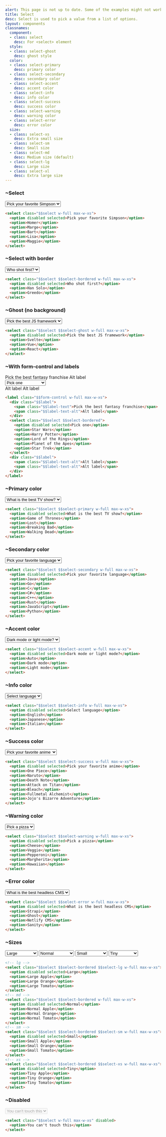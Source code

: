 ```yaml
---
alert: This page is not up to date. Some of the examples might not work as expected.
title: Select
desc: Select is used to pick a value from a list of options.
layout: components
classnames:
  component:
  - class: select
    desc: For <select> element
  style:
  - class: select-ghost
    desc: ghost style
  color:
  - class: select-primary
    desc: primary color
  - class: select-secondary
    desc: secondary color
  - class: select-accent
    desc: accent color
  - class: select-info
    desc: info color
  - class: select-success
    desc: success color
  - class: select-warning
    desc: warning color
  - class: select-error
    desc: error color
  size:
  - class: select-xs
    desc: Extra small size
  - class: select-sm
    desc: Small size
  - class: select-md
    desc: Medium size (default)
  - class: select-lg
    desc: Large size
  - class: select-xl
    desc: Extra large size
---
```


<script>
  import Component from "$components/Component.svelte"
</script>

### ~Select
<select class="select w-full max-w-xs">
  <option disabled selected>Pick your favorite Simpson</option>
  <option>Homer</option>
  <option>Marge</option>
  <option>Bart</option>
  <option>Lisa</option>
  <option>Maggie</option>
</select>

```html
<select class="$$select w-full max-w-xs">
  <option disabled selected>Pick your favorite Simpson</option>
  <option>Homer</option>
  <option>Marge</option>
  <option>Bart</option>
  <option>Lisa</option>
  <option>Maggie</option>
</select>
```


### ~Select with border
<select class="select w-full max-w-xs select-bordered">
  <option disabled selected>Who shot first?</option>
  <option>Han Solo</option>
  <option>Greedo</option>
</select>

```html
<select class="$$select $$select-bordered w-full max-w-xs">
  <option disabled selected>Who shot first?</option>
  <option>Han Solo</option>
  <option>Greedo</option>
</select>
```


### ~Ghost (no background)
<select class="select w-full max-w-xs select-ghost">
  <option disabled selected>Pick the best JS framework</option>
  <option>Svelte</option>
  <option>Vue</option>
  <option>React</option>
</select>

```html
<select class="$$select $$select-ghost w-full max-w-xs">
  <option disabled selected>Pick the best JS framework</option>
  <option>Svelte</option>
  <option>Vue</option>
  <option>React</option>
</select>
```


### ~With form-control and labels
<label class="form-control w-full max-w-xs">
  <div class="label">
    <span class="label-text">Pick the best fantasy franchise</span>
    <span class="label-text-alt">Alt label</span>
  </div>
  <select class="select select-bordered">
    <option disabled selected>Pick one</option>
    <option>Star Wars</option>
    <option>Harry Potter</option>
    <option>Lord of the Rings</option>
    <option>Planet of the Apes</option>
    <option>Star Trek</option>
  </select>
  <div class="label">
    <span class="label-text-alt">Alt label</span>
    <span class="label-text-alt">Alt label</span>
  </div>
</label>

```html
<label class="$$form-control w-full max-w-xs">
  <div class="$$label">
    <span class="$$label-text">Pick the best fantasy franchise</span>
    <span class="$$label-text-alt">Alt label</span>
  </div>
  <select class="$$select $$select-bordered">
    <option disabled selected>Pick one</option>
    <option>Star Wars</option>
    <option>Harry Potter</option>
    <option>Lord of the Rings</option>
    <option>Planet of the Apes</option>
    <option>Star Trek</option>
  </select>
  <div class="$$label">
    <span class="$$label-text-alt">Alt label</span>
    <span class="$$label-text-alt">Alt label</span>
  </div>
</label>
```


### ~Primary color
<select class="select w-full max-w-xs select-primary">
  <option disabled selected>What is the best TV show?</option>
  <option>Game of Thrones</option>
  <option>Lost</option>
  <option>Breaking Bad</option>
  <option>Walking Dead</option>
</select>

```html
<select class="$$select $$select-primary w-full max-w-xs">
  <option disabled selected>What is the best TV show?</option>
  <option>Game of Thrones</option>
  <option>Lost</option>
  <option>Breaking Bad</option>
  <option>Walking Dead</option>
</select>
```


### ~Secondary color
<select class="select w-full max-w-xs select-secondary">
  <option disabled selected>Pick your favorite language</option>
  <option>Java</option>
  <option>Go</option>
  <option>C</option>
  <option>C#</option>
  <option>C++</option>
  <option>Rust</option>
  <option>JavaScript</option>
  <option>Python</option>
</select>

```html
<select class="$$select $$select-secondary w-full max-w-xs">
  <option disabled selected>Pick your favorite language</option>
  <option>Java</option>
  <option>Go</option>
  <option>C</option>
  <option>C#</option>
  <option>C++</option>
  <option>Rust</option>
  <option>JavaScript</option>
  <option>Python</option>
</select>
```


### ~Accent color
<select class="select w-full max-w-xs select-accent">
  <option disabled selected>Dark mode or light mode?</option>
  <option>Auto</option>
  <option>Dark mode</option>
  <option>Light mode</option>
</select>

```html
<select class="$$select $$select-accent w-full max-w-xs">
  <option disabled selected>Dark mode or light mode?</option>
  <option>Auto</option>
  <option>Dark mode</option>
  <option>Light mode</option>
</select>
```


### ~Info color
<select class="select w-full max-w-xs select-info">
  <option disabled selected>Select language</option>
  <option>English</option>
  <option>Japanese</option>
  <option>Italian</option>
</select>

```html
<select class="$$select $$select-info w-full max-w-xs">
  <option disabled selected>Select language</option>
  <option>English</option>
  <option>Japanese</option>
  <option>Italian</option>
</select>
```


### ~Success color
<select class="select w-full max-w-xs select-success">
  <option disabled selected>Pick your favorite anime</option>
  <option>One Piece</option>
  <option>Naruto</option>
  <option>Death Note</option>
  <option>Attack on Titan</option>
  <option>Bleach</option>
  <option>Fullmetal Alchemist</option>
  <option>Jojo's Bizarre Adventure</option>
</select>

```html
<select class="$$select $$select-success w-full max-w-xs">
  <option disabled selected>Pick your favorite anime</option>
  <option>One Piece</option>
  <option>Naruto</option>
  <option>Death Note</option>
  <option>Attack on Titan</option>
  <option>Bleach</option>
  <option>Fullmetal Alchemist</option>
  <option>Jojo's Bizarre Adventure</option>
</select>
```


### ~Warning color
<select class="select w-full max-w-xs select-warning">
  <option disabled selected>Pick a pizza</option>
  <option>Cheese</option>
  <option>Veggie</option>
  <option>Pepperoni</option>
  <option>Margherita</option>
  <option>Hawaiian</option>
</select>

```html
<select class="$$select $$select-warning w-full max-w-xs">
  <option disabled selected>Pick a pizza</option>
  <option>Cheese</option>
  <option>Veggie</option>
  <option>Pepperoni</option>
  <option>Margherita</option>
  <option>Hawaiian</option>
</select>
```


### ~Error color
<select class="select w-full max-w-xs select-error">
  <option disabled selected>What is the best headless CMS</option>
  <option>Strapi</option>
  <option>Ghost</option>
  <option>Netlify CMS</option>
  <option>Sanity</option>
</select>

```html
<select class="$$select $$select-error w-full max-w-xs">
  <option disabled selected>What is the best headless CMS</option>
  <option>Strapi</option>
  <option>Ghost</option>
  <option>Netlify CMS</option>
  <option>Sanity</option>
</select>
```


### ~Sizes
<div class="flex flex-col gap-4 w-full items-center">
  <select class="select select-bordered select-lg w-full max-w-xs">
    <option disabled selected>Large</option>
    <option>Large Apple</option>
    <option>Large Orange</option>
    <option>Large Tomato</option>
  </select>
  <select class="select select-bordered w-full max-w-xs">
    <option disabled selected>Normal</option>
    <option>Normal Apple</option>
    <option>Normal Orange</option>
    <option>Normal Tomato</option>
  </select>
  <select class="select select-bordered select-sm w-full max-w-xs">
    <option disabled selected>Small</option>
    <option>Small Apple</option>
    <option>Small Orange</option>
    <option>Small Tomato</option>
  </select>
  <select class="select select-bordered select-xs w-full max-w-xs">
    <option disabled selected>Tiny</option>
    <option>Tiny Apple</option>
    <option>Tiny Orange</option>
    <option>Tiny Tomato</option>
  </select>
</div>

```html
<!-- lg -->
<select class="$$select $$select-bordered $$select-lg w-full max-w-xs">
  <option disabled selected>Large</option>
  <option>Large Apple</option>
  <option>Large Orange</option>
  <option>Large Tomato</option>
</select>
<!-- md -->
<select class="$$select $$select-bordered w-full max-w-xs">
  <option disabled selected>Normal</option>
  <option>Normal Apple</option>
  <option>Normal Orange</option>
  <option>Normal Tomato</option>
</select>
<!-- sm -->
<select class="$$select $$select-bordered $$select-sm w-full max-w-xs">
  <option disabled selected>Small</option>
  <option>Small Apple</option>
  <option>Small Orange</option>
  <option>Small Tomato</option>
</select>
<!-- xs -->
<select class="$$select $$select-bordered $$select-xs w-full max-w-xs">
  <option disabled selected>Tiny</option>
  <option>Tiny Apple</option>
  <option>Tiny Orange</option>
  <option>Tiny Tomato</option>
</select>
```


### ~Disabled
<select class="select w-full max-w-xs" disabled>
  <option>You can't touch this</option>
</select>

```html
<select class="$$select w-full max-w-xs" disabled>
  <option>You can't touch this</option>
</select>
```
